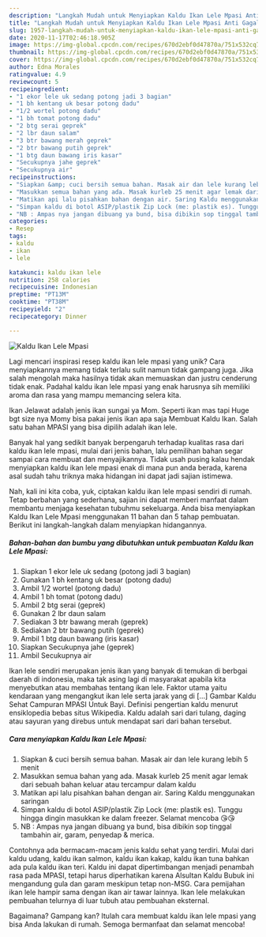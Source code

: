 ```yaml
---
description: "Langkah Mudah untuk Menyiapkan Kaldu Ikan Lele Mpasi Anti Gagal"
title: "Langkah Mudah untuk Menyiapkan Kaldu Ikan Lele Mpasi Anti Gagal"
slug: 1957-langkah-mudah-untuk-menyiapkan-kaldu-ikan-lele-mpasi-anti-gagal
date: 2020-11-17T02:46:18.905Z
image: https://img-global.cpcdn.com/recipes/670d2ebf0d47870a/751x532cq70/kaldu-ikan-lele-mpasi-foto-resep-utama.jpg
thumbnail: https://img-global.cpcdn.com/recipes/670d2ebf0d47870a/751x532cq70/kaldu-ikan-lele-mpasi-foto-resep-utama.jpg
cover: https://img-global.cpcdn.com/recipes/670d2ebf0d47870a/751x532cq70/kaldu-ikan-lele-mpasi-foto-resep-utama.jpg
author: Edna Morales
ratingvalue: 4.9
reviewcount: 5
recipeingredient:
- "1 ekor lele uk sedang potong jadi 3 bagian"
- "1 bh kentang uk besar potong dadu"
- "1/2 wortel potong dadu"
- "1 bh tomat potong dadu"
- "2 btg serai geprek"
- "2 lbr daun salam"
- "3 btr bawang merah geprek"
- "2 btr bawang putih geprek"
- "1 btg daun bawang iris kasar"
- "Secukupnya jahe geprek"
- "Secukupnya air"
recipeinstructions:
- "Siapkan &amp; cuci bersih semua bahan. Masak air dan lele kurang lebih 5 menit"
- "Masukkan semua bahan yang ada. Masak kurleb 25 menit agar lemak dari sebuah bahan keluar atau tercampur dalam kaldu"
- "Matikan api lalu pisahkan bahan dengan air. Saring Kaldu menggunakan saringan"
- "Simpan kaldu di botol ASIP/plastik Zip Lock (me: plastik es). Tunggu hingga dingin masukkan ke dalam freezer. Selamat mencoba 😘😘"
- "NB : Ampas nya jangan dibuang ya bund, bisa dibikin sop tinggal tambahin air, garam, penyedap &amp; merica."
categories:
- Resep
tags:
- kaldu
- ikan
- lele

katakunci: kaldu ikan lele 
nutrition: 258 calories
recipecuisine: Indonesian
preptime: "PT13M"
cooktime: "PT38M"
recipeyield: "2"
recipecategory: Dinner

---
```



![Kaldu Ikan Lele Mpasi](https://img-global.cpcdn.com/recipes/670d2ebf0d47870a/751x532cq70/kaldu-ikan-lele-mpasi-foto-resep-utama.jpg)

Lagi mencari inspirasi resep kaldu ikan lele mpasi yang unik? Cara menyiapkannya memang tidak terlalu sulit namun tidak gampang juga. Jika salah mengolah maka hasilnya tidak akan memuaskan dan justru cenderung tidak enak. Padahal kaldu ikan lele mpasi yang enak harusnya sih memiliki aroma dan rasa yang mampu memancing selera kita.

Ikan Jelawat adalah jenis ikan sungai ya Mom. Seperti ikan mas tapi Huge bgt size nya Momy bisa pakai jenis ikan apa saja Membuat Kaldu Ikan. Salah satu bahan MPASI yang bisa dipilih adalah ikan lele.

Banyak hal yang sedikit banyak berpengaruh terhadap kualitas rasa dari kaldu ikan lele mpasi, mulai dari jenis bahan, lalu pemilihan bahan segar sampai cara membuat dan menyajikannya. Tidak usah pusing kalau hendak menyiapkan kaldu ikan lele mpasi enak di mana pun anda berada, karena asal sudah tahu triknya maka hidangan ini dapat jadi sajian istimewa.


Nah, kali ini kita coba, yuk, ciptakan kaldu ikan lele mpasi sendiri di rumah. Tetap berbahan yang sederhana, sajian ini dapat memberi manfaat dalam membantu menjaga kesehatan tubuhmu sekeluarga. Anda bisa menyiapkan Kaldu Ikan Lele Mpasi menggunakan 11 bahan dan 5 tahap pembuatan. Berikut ini langkah-langkah dalam menyiapkan hidangannya.

<!--inarticleads1-->

##### Bahan-bahan dan bumbu yang dibutuhkan untuk pembuatan Kaldu Ikan Lele Mpasi:

1. Siapkan 1 ekor lele uk sedang (potong jadi 3 bagian)
1. Gunakan 1 bh kentang uk besar (potong dadu)
1. Ambil 1/2 wortel (potong dadu)
1. Ambil 1 bh tomat (potong dadu)
1. Ambil 2 btg serai (geprek)
1. Gunakan 2 lbr daun salam
1. Sediakan 3 btr bawang merah (geprek)
1. Sediakan 2 btr bawang putih (geprek)
1. Ambil 1 btg daun bawang (iris kasar)
1. Siapkan Secukupnya jahe (geprek)
1. Ambil Secukupnya air


Ikan lele sendiri merupakan jenis ikan yang banyak di temukan di berbgai daerah di indonesia, maka tak asing lagi di masyarakat apabila kita menyebutkan atau membahas tentang ikan lele. Faktor utama yaitu kendaraan yang mengangkut ikan lele serta jarak yang di […] Gambar Kaldu Sehat Campuran MPASI Untuk Bayi. Definisi pengertian kaldu menurut ensiklopedia bebas situs Wikipedia. Kaldu adalah sari dari tulang, daging atau sayuran yang direbus untuk mendapat sari dari bahan tersebut. 

<!--inarticleads2-->

##### Cara menyiapkan Kaldu Ikan Lele Mpasi:

1. Siapkan &amp; cuci bersih semua bahan. Masak air dan lele kurang lebih 5 menit
1. Masukkan semua bahan yang ada. Masak kurleb 25 menit agar lemak dari sebuah bahan keluar atau tercampur dalam kaldu
1. Matikan api lalu pisahkan bahan dengan air. Saring Kaldu menggunakan saringan
1. Simpan kaldu di botol ASIP/plastik Zip Lock (me: plastik es). Tunggu hingga dingin masukkan ke dalam freezer. Selamat mencoba 😘😘
1. NB : Ampas nya jangan dibuang ya bund, bisa dibikin sop tinggal tambahin air, garam, penyedap &amp; merica.


Contohnya ada bermacam-macam jenis kaldu sehat yang terdiri. Mulai dari kaldu udang, kaldu ikan salmon, kaldu ikan kakap, kaldu ikan tuna bahkan ada pula kaldu ikan teri. Kaldu ini dapat dipertimbangan menjadi penambah rasa pada MPASI, tetapi harus diperhatikan karena Alsultan Kaldu Bubuk ini mengandung gula dan garam meskipun tetap non-MSG. Cara pemijahan ikan lele hampir sama dengan ikan air tawar lainnya. Ikan lele melakukan pembuahan telurnya di luar tubuh atau pembuahan eksternal. 

Bagaimana? Gampang kan? Itulah cara membuat kaldu ikan lele mpasi yang bisa Anda lakukan di rumah. Semoga bermanfaat dan selamat mencoba!
